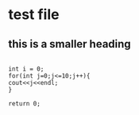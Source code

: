 # test file

## this is a smaller heading

```

int i = 0;
for(int j=0;j<=10;j++){
cout<<j<<endl;
}

return 0;

  
